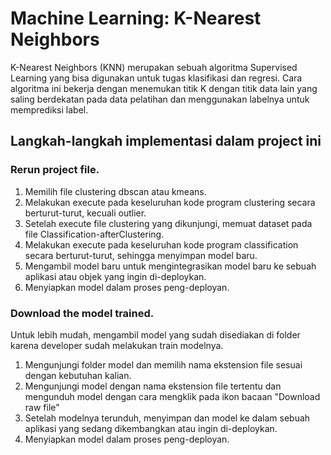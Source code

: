 # Machine Learning: K-Nearest Neighbors
K-Nearest Neighbors (KNN) merupakan sebuah algoritma Supervised Learning yang bisa digunakan untuk tugas klasifikasi dan regresi. Cara algoritma ini bekerja dengan menemukan titik K dengan titik data lain yang saling berdekatan pada data pelatihan dan menggunakan labelnya untuk memprediksi label.

## Langkah-langkah implementasi dalam project ini
### Rerun project file.
1. Memilih file clustering dbscan atau kmeans.
2. Melakukan execute pada keseluruhan kode program clustering secara berturut-turut, kecuali outlier. 
3. Setelah execute file clustering yang dikunjungi, memuat dataset pada file Classification-afterClustering.
4. Melakukan execute pada keseluruhan kode program classification secara berturut-turut, sehingga menyimpan model baru.
5. Mengambil model baru untuk mengintegrasikan model baru ke sebuah aplikasi atau objek yang ingin di-deploykan.
6. Menyiapkan model dalam proses peng-deployan.

### Download the model trained.
Untuk lebih mudah, mengambil model yang sudah disediakan di folder karena developer sudah melakukan train modelnya.
1. Mengunjungi folder model dan memilih nama ekstension file sesuai dengan kebutuhan kalian.
2. Mengunjungi model dengan nama ekstension file tertentu dan mengunduh model dengan cara mengklik pada ikon bacaan "Download raw file"
3. Setelah modelnya terunduh, menyimpan dan model ke dalam sebuah aplikasi yang sedang dikembangkan atau ingin di-deploykan.
4. Menyiapkan model dalam proses peng-deployan.